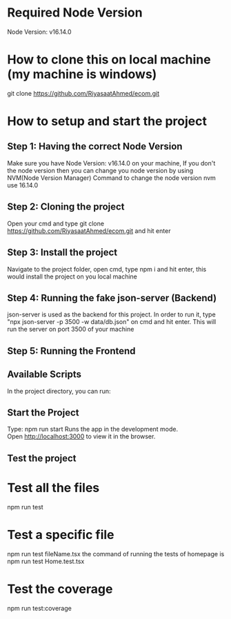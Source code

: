 # Required Node Version
Node Version: v16.14.0

# How to clone this on local machine (my machine is windows)
git clone https://github.com/RiyasaatAhmed/ecom.git

# How to setup and start the project
## Step 1: Having the correct Node Version
Make sure you have Node Version: v16.14.0 on your machine,
If you don't the node version then you can change you node version by using NVM(Node Version Manager)
Command to change the node version
nvm use 16.14.0

## Step 2: Cloning the project
Open your cmd and type git clone https://github.com/RiyasaatAhmed/ecom.git and hit enter

## Step 3: Install the project
Navigate to the project folder, open cmd, type npm i and hit enter, this would install the project on you local machine

## Step 4: Running the fake json-server (Backend)
json-server is used as the backend for this project.
In order to run it, type "npx json-server -p 3500 -w data/db.json" on cmd and hit enter.
This will run the server on port 3500 of your machine

## Step 5: Running the Frontend

## Available Scripts

In the project directory, you can run:

## Start the Project
Type: npm run start
Runs the app in the development mode.\
Open [http://localhost:3000](http://localhost:3000) to view it in the browser.


## Test the project
# Test all the files
npm run test

# Test a specific file
npm run test fileName.tsx
the command of running the tests of homepage is
npm run test Home.test.tsx

# Test the coverage
npm run test:coverage


